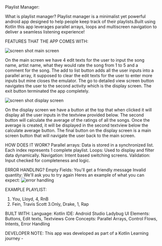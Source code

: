 Playlist Manager:

What is playlist manager?
Playlist manager is a minimalist yet powerful android app designed to help people keep track of their playlists.Built using Kotlin this app leverages parallel arrays, loops and multiscreen navigation to deliver a seamless listening experience!

FEATURES THAT THE APP COMES WITH:

![screen shot main screen](https://github.com/user-attachments/assets/a3840961-0c97-48cd-ab71-f9690ec1061a)

On the main screen we have 4 edit texts for the user to input the song name, artist name, what they would rate the song from 1 to 5 and a comment for the song. The add to list button adds all the user inputs into a parallel array, it supposed to clear the edit texts for the user to enter more inputs but mine closes the emulator. The go to detailed view screen button navigates the user to the second activity which is the display screen. The exit button terminated the app completely.

![screen shot display screen](https://github.com/user-attachments/assets/e785d3f7-ea96-4335-b0fd-2d54909b7b09)

On the display screen we have a button at the top that when clicked it will display all the user inputs in the textview provided below. The second button will calculate the average of the ratings of all the songs. Once the average is created, it will be displayed in the second textview below the calculate average button. The final button on the display screen is a main screen button that will navigate the user back to the main screen.

HOW DOES IT WORK?
Parallel arrays: Data is stored in a synchronized list. Each index represents 1 complete playlist.
Loops: Used to display and filter data dynamically.
Navigation: Intent based switching screens.
Validation: Input checked for completeness and logic.

ERROR HANDLING?
Empty Fields:  You'll get a friendly message
Invalid quantity:  We'll ask you to try again
Heres an example of what you can expect:
![error handling](https://github.com/user-attachments/assets/f5f6df35-4560-494b-9e7b-2cebf8ca9b55)

EXAMPLE PLAYLIST:
1. You, Lloyd, 4, RnB
2. Fein, Travis Scott
3.Only, Drake, 1, Rap

BUILT WITH:
Language:  Kotlin
IDE: Android Studio Ladybug
UI Elements: Buttons, Edit texts, Textviews
Core Concepts: Parallel Arrays, Control Flows, Intents, Error Handling

DEVELOPER NOTE:
This app was developed as part of a Kotlin Learning journey - 


